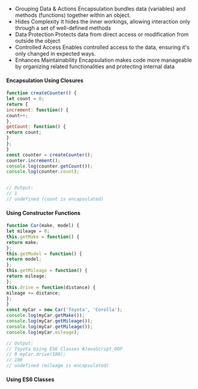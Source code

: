 * Grouping Data & Actions Encapsulation bundles data (variables) and methods (functions) together within an object. 
* Hides Complexity It hides the inner workings, allowing interaction only through a set of well-defined methods 
* Data Protection Protects data from direct access or modification from outside the object 
* Controlled Access Enables controlled access to the data, ensuring it's only changed in expected ways. 
* Enhances Maintainability Encapsulation makes code more manageable by organizing related functionalities and protecting internal data

#### Encapsulation Using Closures

```js
function createCounter() { 
let count = 0; 
return { 
increment: function() {
count++; 
}, 
getCount: function() { 
return count; 
} 
}; 
} 
const counter = createCounter(); 
counter.increment(); 
console.log(counter.getCount()); 
console.log(counter.count);


// Output:
// 1
// undefined (count is encapsulated)
```

#### Using Constructor Functions

```js
function Car(make, model) { 
let mileage = 0;
this.getMake = function() { 
return make; 
}; 
this.getModel = function() { 
return model; 
}; 
this.getMileage = function() { 
return mileage; 
}; 
this.drive = function(distance) {
mileage += distance; 
}; 
} 
const myCar = new Car('Toyota', 'Corolla'); 
console.log(myCar.getMake()); 
console.log(myCar.getMileage());
console.log(myCar.getMileage()); 
console.log(myCar.mileage); 

// Output:
// Toyota Using ES6 Classes #JavaScript_OOP
// 0 myCar.drive(100);
// 100 
// undefined (mileage is encapsulated)
```

#### Using ES6 Classes
```js

```